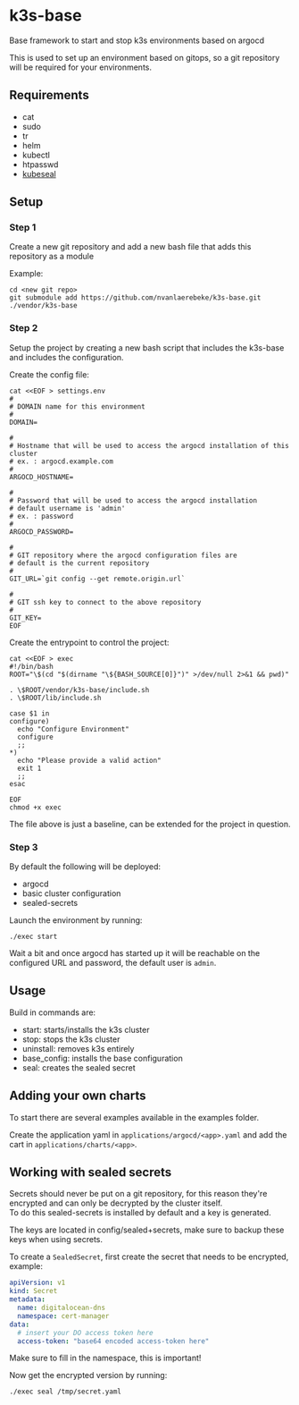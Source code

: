 # k3s-base

Base framework to start and stop k3s environments based on argocd

This is used to set up an environment based on gitops, so a git repository will be required for your environments.

## Requirements

- cat
- sudo
- tr
- helm 
- kubectl
- htpasswd
- [kubeseal](https://github.com/bitnami-labs/sealed-secrets/releases)

## Setup

### Step 1

Create a new git repository and add a new bash file that adds this repository as a module

Example:

```
cd <new git repo>
git submodule add https://github.com/nvanlaerebeke/k3s-base.git ./vendor/k3s-base
```

### Step 2

Setup the project by creating a new bash script that includes the k3s-base and includes the configuration.

Create the config file:

```
cat <<EOF > settings.env
#
# DOMAIN name for this environment
#
DOMAIN=

#
# Hostname that will be used to access the argocd installation of this cluster
# ex. : argocd.example.com
#
ARGOCD_HOSTNAME=

#
# Password that will be used to access the argocd installation
# default username is 'admin' 
# ex. : password
#
ARGOCD_PASSWORD=

#
# GIT repository where the argocd configuration files are
# default is the current repository
#
GIT_URL=`git config --get remote.origin.url`

#
# GIT ssh key to connect to the above repository
#
GIT_KEY=
EOF
```

Create the entrypoint to control the project:

```
cat <<EOF > exec
#!/bin/bash
ROOT="\$(cd "$(dirname "\${BASH_SOURCE[0]}")" >/dev/null 2>&1 && pwd)"

. \$ROOT/vendor/k3s-base/include.sh
. \$ROOT/lib/include.sh

case $1 in
configure)
  echo "Configure Environment"
  configure
  ;;
*)
  echo "Please provide a valid action"
  exit 1
  ;;
esac

EOF
chmod +x exec
```

The file above is just a baseline, can be extended for the project in question.

### Step 3

By default the following will be deployed:

- argocd
- basic cluster configuration
- sealed-secrets

Launch the environment by running:

```console
./exec start
```

Wait a bit and once argocd has started up it will be reachable on the configured URL and password, the default user is `admin`.

## Usage

Build in commands are:

- start: starts/installs the k3s cluster
- stop: stops the k3s cluster
- uninstall: removes k3s entirely
- base_config: installs the base configuration
- seal: creates the sealed secret

## Adding your own charts

To start there are several examples available in the examples folder.  

Create the application yaml in `applications/argocd/<app>.yaml` and add the cart in `applications/charts/<app>`.  

## Working with sealed secrets

Secrets should never be put on a git repository, for this reason they're encrypted and can only be decrypted by the cluster itself.  
To do this sealed-secrets is installed by default and a key is generated.  

The keys are located in config/sealed+secrets, make sure to backup these keys when using secrets.  

To create a `SealedSecret`, first create the secret that needs to be encrypted, example:

```yaml
apiVersion: v1
kind: Secret
metadata:
  name: digitalocean-dns
  namespace: cert-manager
data:
  # insert your DO access token here
  access-token: "base64 encoded access-token here"
```

Make sure to fill in the namespace, this is important!

Now get the encrypted version by running:

```console
./exec seal /tmp/secret.yaml
```